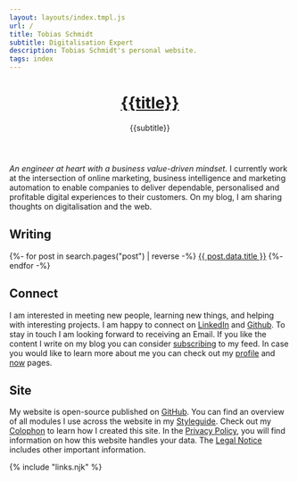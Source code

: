```yaml
---
layout: layouts/index.tmpl.js
url: /
title: Tobias Schmidt
subtitle: Digitalisation Expert
description: Tobias Schmidt's personal website.
tags: index
---
```


<header>

# [{{title}}](/)

{{subtitle}}

</header>

<section>

*An engineer at heart with a business value-driven mindset.* I currently work at the intersection of online marketing, business intelligence and marketing automation to enable companies to deliver dependable, personalised and profitable digital experiences to their customers. On my blog, I am sharing thoughts on digitalisation and the web.

</section><section>

## Writing

<nav>{%- for post in search.pages("post") | reverse -%}
<a href="{{post.data.url}}">{{ post.data.title }}</a>
{%- endfor -%}</nav>

</section><section>

## Connect

I am interested in meeting new people, learning new things, and helping with interesting projects. I am happy to connect on [LinkedIn](https://www.linkedin.com/in/{{author.x.social.linkedin}}) and [Github](https://github.com/{{author.x.social.github}}). To stay in touch I am looking forward to receiving an Email. If you like the content I write on my blog you can consider [subscribing](/subscribe/) to my feed. In case you would like to learn more about me you can check out my [profile](/profile/) and [now](/now/) pages.

</section><section>

## Site

My website is open-source published on [GitHub](https://github.com/{{author.x.social.github}}/{{site.x.domain}}). You can find an overview of all modules I use across the website in my [Styleguide](/styleguide/). Check out my [Colophon](/about/) to learn how I created this site. In the [Privacy Policy](/privacy/), you will find information on how this website handles your data. The [Legal Notice](/legal/) includes other important information.

</section>

{% include "links.njk" %}

